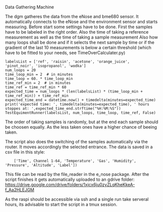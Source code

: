 Data Gathering Machine

The dgm gatheres the data from the eNose and bme680 sensor.
It automatically connects to the eNose and the environment sensor and starts measuring.
Before start some settings have to be done. First the samples have to be labeled in the right order.
Also the time of taking a reference measurement as well as the time of taking a sample measurement
Also how many loops shall be done and if it selects the next sample by time or if the gradient of the last 10 measurements
is below a certain threshold (which have to be fitted to your needs, see TimeOverCalculater.py)

    labelsList = ['ref', 'raisin', 'acetone', 'orange_juice', 'pinot_noir', 'isopropanol', 'wodka']
    num_loops = 20
    time_loop_min = 2  # in minutes
    time_loop = 60. * time_loop_min
    time_ref_min = 2  # in minutes
    time_ref = time_ref_min * 60
    expected_time = num_loops * (len(labelsList) * (time_loop_min + time_ref_min)) + time_ref_min
    expected_time_end = datetime.now() + timedelta(minutes=expected_time)
    print('expected time: ', timedelta(minutes=expected_time), ' hours stoppes at: ',expected_time_end.strftime("%H:%M:%S"))
    TestEquimentRunner(labelsList, num_loops, time_loop, time_ref, False)
    
The order of taking samples is randomly, but at the end each sample should be choosen equally. 
As the less taken ones have a higher chance of beeing taken. 

The script also does the switching of the samples automatically via the router. It moves accordingly the selected entrance.
The data is saved in a csv file in this style:
       
        ['Time', Channel 1-64, 'Temperature', 'Gas', 'Humidity', 'Pressure', 'Altitude', 'Label'])
        
This file can be read by the file_reader in the e_nose package. After the script finishes it gets automatically uploaded
to an gdrive folder:
https://drive.google.com/drive/folders/1xjcx6ju0zyZLqKheKkeA-f_Aa2HLEJGM

As the raspi should be accessible via ssh and a single run take serveral hours, its advisable to start the script in
a tmux session.
